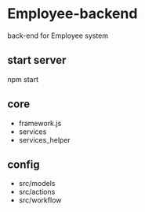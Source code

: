 # Employee-backend
back-end for Employee system 

## start server
npm start

## core 
 - framework.js
 - services
 - services_helper
## config
- src/models
- src/actions
- src/workflow
